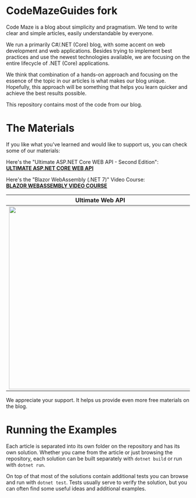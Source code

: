 # CodeMazeGuides fork
Code Maze is a blog about simplicity and pragmatism. We tend to write clear and simple articles, easily understandable by everyone.

We run a primarily C#/.NET (Core) blog, with some accent on web development and web applications. Besides trying to implement best practices and use the newest technologies available, we are focusing on the entire lifecycle of .NET (Core) applications.

We think that combination of a hands-on approach and focusing on the essence of the topic in our articles is what makes our blog unique. Hopefully, this approach will be something that helps you learn quicker and achieve the best results possible.

This repository contains most of the code from our blog.

The Materials
==============================
If you like what you've learned and would like to support us, you can check some of our materials:

Here's the "Ultimate ASP.NET Core WEB API - Second Edition": <br/>
**[ULTIMATE ASP.NET CORE WEB API](https://code-maze.com/ultimate-aspnetcore-webapi-second-edition/?source=github)**

Here's the "Blazor WebAssembly (.NET 7)" Video Course: <br/>
**[BLAZOR WEBASSEMBLY VIDEO COURSE](https://code-maze.com/blazor-webassembly-course/?source=github)**

| Ultimate Web API  | Blazor WebAssembly |
| - | - |
| [<img src="https://code-maze.com/wp-content/uploads/2022/08/ultimate-aspnet-core-banner-v3-690-min.webp"  width="500">](https://code-maze.com/ultimate-aspnetcore-webapi-second-edition/?source=github) | [<img src="https://code-maze.com/wp-content/uploads/2021/04/banner-blog-final-min.png"  width="500">](https://code-maze.com/blazor-webassembly-course/?source=github) |

We appreciate your support. It helps us provide even more free materials on the blog.

Running the Examples
================
Each article is separated into its own folder on the repository and has its own solution. Whether you came from the article or just browsing the repository, each solution can be built separately with `dotnet build` or run with `dotnet run`.

On top of that most of the solutions contain additional tests you can browse and run with `dotnet test`. Tests usually serve to verify the solution, but you can often find some useful ideas and additional examples.
